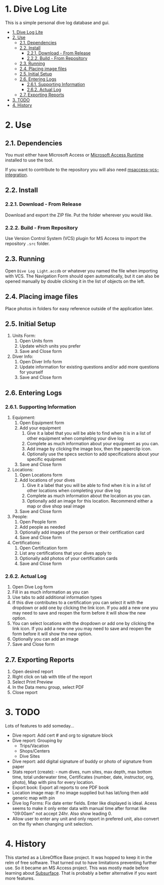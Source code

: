 # 1. Dive Log Lite

This is a simple personal dive log database and gui. 

- [1. Dive Log Lite](#1-dive-log-lite)
- [2. Use](#2-use)
  - [2.1. Dependencies](#21-dependencies)
  - [2.2. Install](#22-install)
    - [2.2.1. Download - From Release](#221-download---from-release)
    - [2.2.2. Build - From Repository](#222-build---from-repository)
  - [2.3. Running](#23-running)
  - [2.4. Placing image files](#24-placing-image-files)
  - [2.5. Initial Setup](#25-initial-setup)
  - [2.6. Entering Logs](#26-entering-logs)
    - [2.6.1. Supporting Information](#261-supporting-information)
    - [2.6.2. Actual Log](#262-actual-log)
  - [2.7. Exporting Reports](#27-exporting-reports)
- [3. TODO](#3-todo)
- [4. History](#4-history)

# 2. Use

## 2.1. Dependencies

You must either have Microsoft Access or [Microsoft Access Runtime](https://www.microsoft.com/en-us/download/details.aspx?id=50040) installed to use the tool. 

If you want to contribute to the repository you will also need [msaccess-vcs-integration](https://github.com/joyfullservice/msaccess-vcs-integration).

## 2.2. Install

### 2.2.1. Download - From Release

Download and export the ZIP file. Put the folder wherever you would like. 

### 2.2.2. Build - From Repository

Use Version Control System (VCS) plugin for MS Access to import the repository `.src` folder. 

## 2.3. Running

Open `Dive Log Light.accdb` or whatever you named the file when importing with VCS. The Navigation Form should open automatically, but it can also be opened manually by double clicking it in the list of objects on the left. 

## 2.4. Placing image files

Place photos in folders for easy reference outside of the application later.

## 2.5. Initial Setup

1. Units Form:
   1. Open Units form
   2. Update which units you prefer
   3. Save and Close form
2. Diver Info:
   1. Open Diver Info form
   2. Update information for existing questions and/or add more questions for yourself 
   3. Save and Close form

## 2.6. Entering Logs

### 2.6.1. Supporting Information

1. Equipment:
   1. Open Equipment form
   2. Add your equipment
      1. Give it a label that you will be able to find when it is in a list of other equipment when completing your dive log
      2. Complete as much information about your equipment as you can. 
      3. Add image by clicking the image box, then the paperclip icon. 
      4. Optionally use the specs section to add specifications about your specific equipment
   3. Save and Close form
2. Locations:
   1. Open Locations form
   2. Add locations of your dives
      1. Give it a label that you will be able to find when it is in a list of other locations when completing your dive log
      2. Complete as much information about the location as you can. 
      3.  Optionally add an image for this location. Recommend either a map or dive shop seal image
   3.  Save and Close form
3.  People:
    1.  Open People form
    2.  Add people as needed
    3.  Optionally add images of the person or their certification card
    4.  Save and Close form
4.  Certifications:
    1.  Open Certification form
    2.  List any certifications that your dives apply to
    3.  Optionally add photos of your certification cards 
    4.  Save and Close form

### 2.6.2. Actual Log

1. Open Dive Log form
2. Fill in as much information as you can
3. Use tabs to add additional information types
4. If this dive contributes to a certification you can select it with the dropdown or add one by clicking the link icon. If you add a new one you may need to save and reopen the form before it will show the new option. 
5.  You can select locations with the dropdown or add one by clicking the link icon. If you add a new one you may need to save and reopen the form before it will show the new option. 
6.  Optionally you can add an image
7. Save and Close form

## 2.7. Exporting Reports

1. Open desired report
2. Right click on tab with title of the report
3. Select Print Preview
4. In the Data menu group, select PDF
5. Close report

# 3. TODO

Lots of features to add someday...

* Dive report: Add cert # and org to signature block
* Dive report: Grouping by
	* Trips/Vacation 
	* Shops/Centers
	* Dive Sites
* Dive report: add digital signature of buddy or photo of signature from paper
* Stats report (create): - num dives, num sites, max depth, max bottom time, total underwater time, Certificates (number, date, instructor, org, photo), Map with pins for every location. 
* Export book: Export all reports to one PDF book 
* Location image map: If no image supplied but has lat/long then add generic map with pin
* Dive log Forms: Fix date enter fields. Enter like displayed is ideal. Acess seems to make it only enter data with manual time after format like "09:00am" not accept 24hr. Also show leading 0.
* Allow user to enter any unit and only report in prefered unit, also convert on the fly when changing unit selection.

# 4. History  
This started as a LibreOffice Base project. It was hopped to keep it in the relm of free software. That turned out to have limitations preventing further use. So it became an MS Access project. This was mostly made before learning about [Subsurface](https://subsurface-divelog.org/). That is probably a better alternative if you want more features. 
